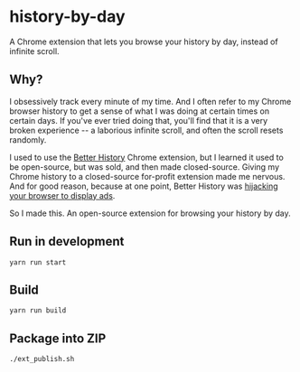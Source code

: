 # history-by-day

A Chrome extension that lets you browse your history by day, instead of infinite scroll.

## Why?

I obsessively track every minute of my time. And I often refer to my Chrome browser history to get a sense of what I
was doing at certain times on certain days. If you've ever tried doing that, you'll find that it is a very broken
experience -- a laborious infinite scroll, and often the scroll resets randomly.

I used to use the [Better History](https://github.com/better-history) Chrome extension, but I learned it used to be
open-source, but was sold, and then made closed-source. Giving my Chrome history to a closed-source for-profit
extension made me nervous. And for good reason, because at one point, Better History was [hijacking your browser to
display ads](https://hotforsecurity.bitdefender.com/blog/better-history-chrome-extension-goes-rogue-hijacks-browsers-and-displays-ads-13674.html).

So I made this. An open-source extension for browsing your history by day.


## Run in development

```
yarn run start
```

## Build

```
yarn run build
```

## Package into ZIP

```
./ext_publish.sh
```
